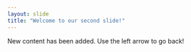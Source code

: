 ```yaml
---
layout: slide
title: "Welcome to our second slide!"
---
```

New content has been added.
Use the left arrow to go back!

